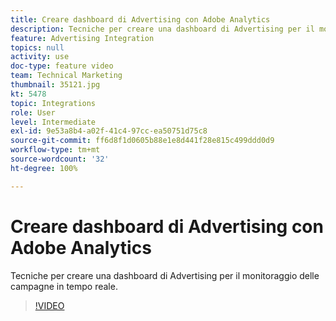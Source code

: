 ```yaml
---
title: Creare dashboard di Advertising con Adobe Analytics
description: Tecniche per creare una dashboard di Advertising per il monitoraggio delle campagne in tempo reale.
feature: Advertising Integration
topics: null
activity: use
doc-type: feature video
team: Technical Marketing
thumbnail: 35121.jpg
kt: 5478
topic: Integrations
role: User
level: Intermediate
exl-id: 9e53a8b4-a02f-41c4-97cc-ea50751d75c8
source-git-commit: ff6d8f1d0605b88e1e8d441f28e815c499ddd0d9
workflow-type: tm+mt
source-wordcount: '32'
ht-degree: 100%

---
```


# Creare dashboard di Advertising con Adobe Analytics

Tecniche per creare una dashboard di Advertising per il monitoraggio delle campagne in tempo reale.

>[!VIDEO](https://video.tv.adobe.com/v/35121/?quality=12&learn=on)
